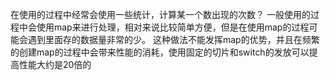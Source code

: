 在使用的过程中经常会使用一些统计，计算某一个数出现的次数？
	一般使用的过程中会使用map来进行处理，相对来说比较简单方便，但是在使用map的过程可能会遇到里面存的数据量非常的少。
	这种做法不能发挥map的优势，并且在频繁的创建map的过程中会带来性能的消耗，使用固定的切片和switch的发放可以提高性能大约是20倍的